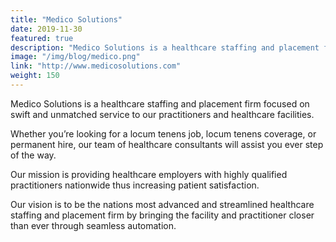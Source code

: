 ```yaml
---
title: "Medico Solutions"
date: 2019-11-30
featured: true
description: "Medico Solutions is a healthcare staffing and placement firm focused on swift and unmatched service to our practitioners and healthcare facilities."
image: "/img/blog/medico.png"
link: "http://www.medicosolutions.com"
weight: 150
---
```


Medico Solutions is a healthcare staffing and placement firm focused on swift and unmatched service to our practitioners and healthcare facilities.

Whether you’re looking for a locum tenens job, locum tenens coverage, or permanent hire, our team of healthcare consultants will assist you ever step of the way.

Our mission is providing healthcare employers with highly qualified practitioners nationwide thus increasing patient satisfaction.

Our vision is to be the nations most advanced and streamlined healthcare staffing and placement firm by bringing the facility and practitioner closer than ever through seamless automation.
